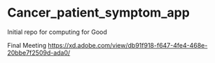 # Cancer_patient_symptom_app
Initial repo for computing for Good

Final Meeting
https://xd.adobe.com/view/db91f918-f647-4fe4-468e-20bbe7f2509d-ada0/
